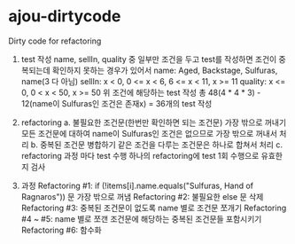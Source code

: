 # ajou-dirtycode
Dirty code for refactoring

1. test 작성
    name, sellIn, quality 중 일부만 조건을 두고 test를 작성하면 조건이 중복되는데 확인하지 못하는 경우가 있어서
    name: Aged, Backstage, Sulfuras, name(3 다 아님)
    sellIn: x < 0, 0 <= x < 6, 6 <= x < 11, x >= 11
    quality: x <= 0, 0 < x < 50, x >= 50
    위 조건에 해당하는 test 작성
    총 48(4 * 4 * 3) - 12(name이 Sulfuras인 조건은 존재x) = 36개의 test 작성

2. refactoring
    a. 불필요한 조건문(한번만 확인하면 되는 조건문) 가장 밖으로 꺼내기
        모든 조건문에 대하여 name이 Sulfuras인 조건은 없으므로 가장 밖으로 꺼내서 처리
    b. 중복된 조건문 병합하기
        같은 조건을 다루는 조건문은 하나로 합쳐서 처리
    c. refactoring 과정 마다 test 수행
        하나의 refactoring에 test 1회 수행으로 유효한지 검사

3. 과정
    Refactoring #1:
        if (!items[i].name.equals("Sulfuras, Hand of Ragnaros")) 문 가장 밖으로 꺼냄
    Refactoring #2:
        불필요한 else 문 삭제
    Refactoring #3:
        중복된 조건문이 없도록 name 별로 조건문 쪼개기
    Refactoring #4 ~ #5:
        name 별로 쪼갠 조건문에 해당하는 중복된 조건문들 포함시키기
    Refactoring #6:
        함수화